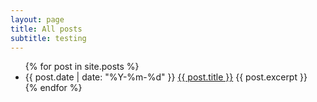 ```yaml
---
layout: page
title: All posts
subtitle: testing
---
```


<ul>
  {% for post in site.posts %}
    <li>
      {{ post.date | date: "%Y-%m-%d" }}
      <a href="{{ post.url }}">{{ post.title }}</a>
      {{ post.excerpt }}
    </li>
  {% endfor %}
</ul>
